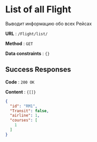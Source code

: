 # List of all Flight

Выводит информацию обо всех Рейсах

**URL** : `/Flight/list/`

**Method** : `GET`

**Data constraints** : `{}`

## Success Responses

**Code** : `200 OK`

**Content** : `{[]}`

```json
{
  "id": "RM1",
  "Transit": false,
  "airline": 1,
  "courses": [
    1
  ]
}
```